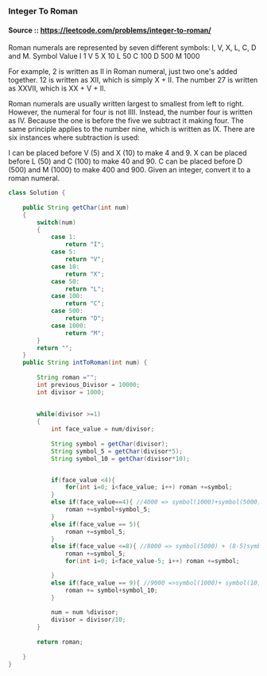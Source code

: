 ### Integer To Roman

#### Source :: https://leetcode.com/problems/integer-to-roman/

Roman numerals are represented by seven different symbols: I, V, X, L, C, D and M.
Symbol       Value
I             1
V             5
X             10
L             50
C             100
D             500
M             1000

For example, 2 is written as II in Roman numeral, just two one's added together. 12 is written as XII, which is simply X + II. The number 27 is written as XXVII, which is XX + V + II.

Roman numerals are usually written largest to smallest from left to right. However, the numeral for four is not IIII. Instead, the number four is written as IV. Because the one is before the five we subtract it making four. The same principle applies to the number nine, which is written as IX. There are six instances where subtraction is used:

I can be placed before V (5) and X (10) to make 4 and 9. 
X can be placed before L (50) and C (100) to make 40 and 90. 
C can be placed before D (500) and M (1000) to make 400 and 900.
Given an integer, convert it to a roman numeral.

```java
class Solution {
    
    public String getChar(int num)
    {
        switch(num)
        {
            case 1:
                return "I";
            case 5:
                return "V";
            case 10:
                return "X";
            case 50:
                return "L";
            case 100:
                return "C";
            case 500:
                return "D";
            case 1000:
                return "M";
        }
        return "";   
    }
    public String intToRoman(int num) {
        
        String roman ="";
        int previous_Divisor = 10000;
        int divisor = 1000;
        
        
        while(divisor >=1)
        {
            int face_value = num/divisor;        
            
            String symbol = getChar(divisor);
            String symbol_5 = getChar(divisor*5);
            String symbol_10 = getChar(divisor*10);


            if(face_value <4){
                for(int i=0; i<face_value; i++) roman +=symbol;
            }
            else if(face_value==4){ //4000 => symbol(1000)+symbol(5000)
                roman +=symbol+symbol_5;
            }
            else if(face_value == 5){
                roman +=symbol_5;
            }
            else if(face_value <=8){ //8000 => symbol(5000) + (8-5)symbol(1000)
                roman +=symbol_5; 
                for(int i=0; i<face_value-5; i++) roman +=symbol;         

            }
            else if(face_value == 9){ //9000 =>symbol(1000)+ symbol(10,000)             
                roman += symbol+symbol_10;                     
            }
        
            num = num %divisor;
            divisor = divisor/10;
        }
        
        return roman;
        
    }
}
```